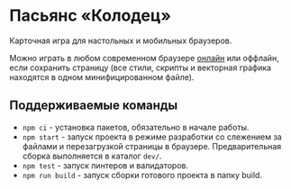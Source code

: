 # Пасьянс «Колодец»

Карточная игра для настольных и мобильных браузеров.

Можно играть в любом современном браузере [онлайн](https://well.efiand.ru) или оффлайн, если сохранить страницу (все стили, скрипты и векторная графика находятся в одном минифицированном файле).


## Поддерживаемые команды

- `npm ci` - установка пакетов, обязательно в начале работы.
- `npm start` - запуск проекта в режиме разработки со слежением за файлами и перезагрузкой страницы в браузере. Предварительная сборка выполняется в каталог `dev/`.
- `npm test` - запуск линтеров и валидаторов.
- `npm run build` - запуск сборки готового проекта в папку build.

